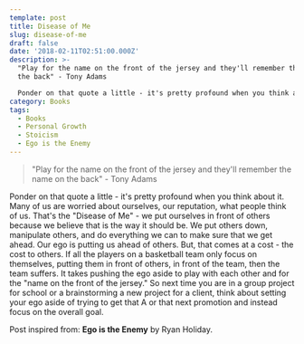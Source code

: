 ```yaml
---
template: post
title: Disease of Me
slug: disease-of-me
draft: false
date: '2018-02-11T02:51:00.000Z'
description: >-
  "Play for the name on the front of the jersey and they'll remember the name on
  the back" - Tony Adams

  Ponder on that quote a little - it's pretty profound when you think about it.
category: Books
tags:
  - Books
  - Personal Growth
  - Stoicism
  - Ego is the Enemy
---
```


> "Play for the name on the front of the jersey and they'll remember the name on the back" - Tony Adams

Ponder on that quote a little - it's pretty profound when you think about it. Many of us are worried about ourselves, our reputation, what people think of us. That's the "Disease of Me" - we put ourselves in front of others because we believe that is the way it should be. We put others down, manipulate others, and do everything we can to make sure that we get ahead. Our ego is putting us ahead of others. But, that comes at a cost - the cost to others. If all the players on a basketball team only focus on themselves, putting them in front of others, in front of the team, then the team suffers. It takes pushing the ego aside to play with each other and for the "name on the front of the jersey." So next time you are in a group project for school or a brainstorming a new project for a client, think about setting your ego aside of trying to get that A or that next promotion and instead focus on the overall goal.


Post inspired from: **Ego is the Enemy** by Ryan Holiday.
